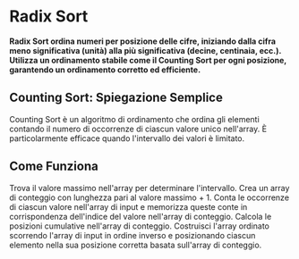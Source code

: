 # Radix Sort

**Radix Sort ordina numeri per posizione delle cifre, iniziando dalla cifra meno significativa (unità) alla più significativa (decine, centinaia, ecc.). Utilizza un ordinamento stabile come il Counting Sort per ogni posizione, garantendo un ordinamento corretto ed efficiente.**

## Counting Sort: Spiegazione Semplice
Counting Sort è un algoritmo di ordinamento che ordina gli elementi contando il numero di occorrenze di ciascun valore unico nell'array. È particolarmente efficace quando l'intervallo dei valori è limitato.

## Come Funziona
Trova il valore massimo nell'array per determinare l'intervallo.
Crea un array di conteggio con lunghezza pari al valore massimo + 1.
Conta le occorrenze di ciascun valore nell'array di input e memorizza queste conte in corrispondenza dell'indice del valore nell'array di conteggio.
Calcola le posizioni cumulative nell'array di conteggio.
Costruisci l'array ordinato scorrendo l'array di input in ordine inverso e posizionando ciascun elemento nella sua posizione corretta basata sull'array di conteggio.

